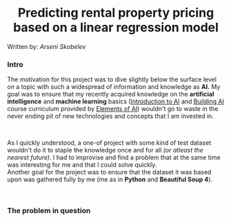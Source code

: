 <br />
<br />

<div align="center">
<h1>Predicting rental property pricing based on a linear regression model</h1>
</div>

Written by: _Arseni Skobelev_

### Intro

The motivation for this project was to dive slightly below the surface level on a topic with such a widespread of information and knowledge as **AI.** My goal was to ensure that my recently acquired knowledge on the **artificial intelligence** and **machine learning** basics ([Introduction to AI](https://course.elementsofai.com/) and [Building AI](https://buildingai.elementsofai.com/) course curriculum provided by [Elements of AI](https://www.elementsofai.com/)) wouldn't go to waste in the never ending pit of new technologies and concepts that I am invested in.

<br />

As I quickly understood, a one-of project with some kind of test dataset wouldn't do it to staple the knowledge once and for all _(or atleast the nearest future)._ I had to improvise and find a problem that at the same time was interesting for me and that I could solve quickly.
<br />
Another goal for the project was to ensure that the dataset it was based upon was gathered fully by me (me as in **Python** and **Beautiful Soup 4**).

<br />

### The problem in question
